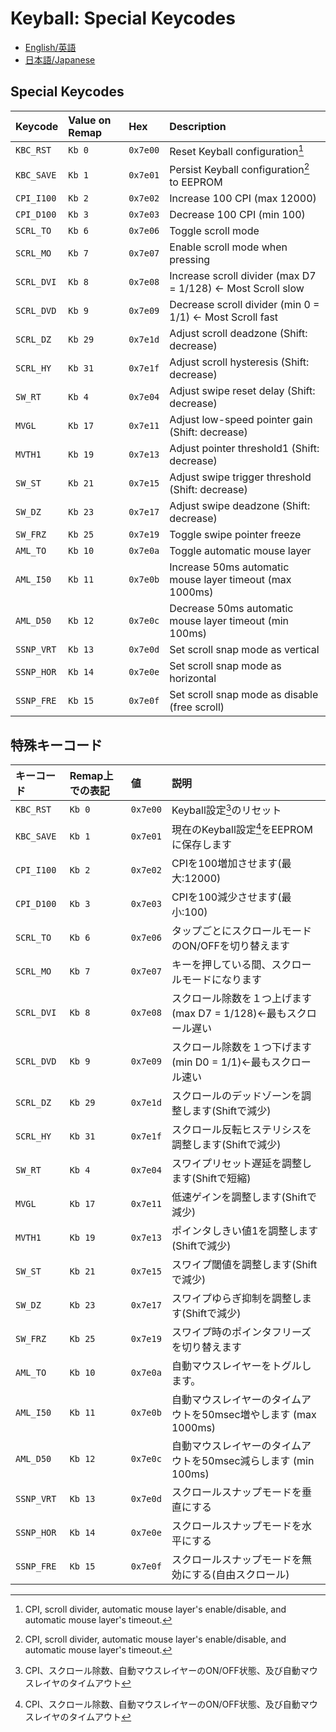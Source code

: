 # Keyball: Special Keycodes

* [English/英語](#english)
* [日本語/Japanese](#japanese)

<a id="english"></a>
## Special Keycodes

| Keycode    | Value on Remap  | Hex      | Description                                                       |
|:-----------|:----------------|:---------|:------------------------------------------------------------------|
| `KBC_RST`  | `Kb 0`          | `0x7e00` | Reset Keyball configuration[^1]                                   |
| `KBC_SAVE` | `Kb 1`          | `0x7e01` | Persist Keyball configuration[^1] to EEPROM                       |
| `CPI_I100` | `Kb 2`          | `0x7e02` | Increase 100 CPI (max 12000)                                      |
| `CPI_D100` | `Kb 3`          | `0x7e03` | Decrease 100 CPI (min 100)                                        |
| `SCRL_TO`  | `Kb 6`          | `0x7e06` | Toggle scroll mode                                                |
| `SCRL_MO`  | `Kb 7`          | `0x7e07` | Enable scroll mode when pressing                                  |
| `SCRL_DVI` | `Kb 8`          | `0x7e08` | Increase scroll divider (max D7 = 1/128) <- Most Scroll slow      |
| `SCRL_DVD` | `Kb 9`          | `0x7e09` | Decrease scroll divider (min 0 = 1/1) <- Most Scroll fast         |
| `SCRL_DZ` | `Kb 29`         | `0x7e1d` | Adjust scroll deadzone (Shift: decrease)                          |
| `SCRL_HY` | `Kb 31`         | `0x7e1f` | Adjust scroll hysteresis (Shift: decrease)                        |
| `SW_RT`   | `Kb 4`          | `0x7e04` | Adjust swipe reset delay (Shift: decrease)                        |
| `MVGL`    | `Kb 17`         | `0x7e11` | Adjust low-speed pointer gain (Shift: decrease)                   |
| `MVTH1`   | `Kb 19`         | `0x7e13` | Adjust pointer threshold1 (Shift: decrease)                       |
| `SW_ST`   | `Kb 21`         | `0x7e15` | Adjust swipe trigger threshold (Shift: decrease)                  |
| `SW_DZ`   | `Kb 23`         | `0x7e17` | Adjust swipe deadzone (Shift: decrease)                           |
| `SW_FRZ`  | `Kb 25`         | `0x7e19` | Toggle swipe pointer freeze                                      |
| `AML_TO`   | `Kb 10`         | `0x7e0a` | Toggle automatic mouse layer                                      |
| `AML_I50`  | `Kb 11`         | `0x7e0b` | Increase 50ms automatic mouse layer timeout (max 1000ms)          |
| `AML_D50`  | `Kb 12`         | `0x7e0c` | Decrease 50ms automatic mouse layer timeout (min 100ms)           |
| `SSNP_VRT` | `Kb 13`         | `0x7e0d` | Set scroll snap mode as vertical                                  |
| `SSNP_HOR` | `Kb 14`         | `0x7e0e` | Set scroll snap mode as horizontal                                |
| `SSNP_FRE` | `Kb 15`         | `0x7e0f` | Set scroll snap mode as disable (free scroll)                     |

[^1]: CPI, scroll divider, automatic mouse layer's enable/disable, and automatic mouse layer's timeout.

<a id="japanese"></a>
## 特殊キーコード

| キーコード | Remap上での表記 | 値       | 説明                                                              |
|:-----------|:----------------|:---------|:------------------------------------------------------------------|
| `KBC_RST`  | `Kb 0`          | `0x7e00` | Keyball設定[^2]のリセット                                         |
| `KBC_SAVE` | `Kb 1`          | `0x7e01` | 現在のKeyball設定[^2]をEEPROMに保存します                         |
| `CPI_I100` | `Kb 2`          | `0x7e02` | CPIを100増加させます(最大:12000)                                  |
| `CPI_D100` | `Kb 3`          | `0x7e03` | CPIを100減少させます(最小:100)                                    |
| `SCRL_TO`  | `Kb 6`          | `0x7e06` | タップごとにスクロールモードのON/OFFを切り替えます                |
| `SCRL_MO`  | `Kb 7`          | `0x7e07` | キーを押している間、スクロールモードになります                    |
| `SCRL_DVI` | `Kb 8`          | `0x7e08` | スクロール除数を１つ上げます(max D7 = 1/128)←最もスクロール遅い   |
| `SCRL_DVD` | `Kb 9`          | `0x7e09` | スクロール除数を１つ下げます(min D0 = 1/1)←最もスクロール速い     |
| `SCRL_DZ` | `Kb 29`         | `0x7e1d` | スクロールのデッドゾーンを調整します(Shiftで減少)                 |
| `SCRL_HY` | `Kb 31`         | `0x7e1f` | スクロール反転ヒステリシスを調整します(Shiftで減少)               |
| `SW_RT`   | `Kb 4`          | `0x7e04` | スワイプリセット遅延を調整します(Shiftで短縮)                     |
| `MVGL`    | `Kb 17`         | `0x7e11` | 低速ゲインを調整します(Shiftで減少)                               |
| `MVTH1`   | `Kb 19`         | `0x7e13` | ポインタしきい値1を調整します(Shiftで減少)                        |
| `SW_ST`   | `Kb 21`         | `0x7e15` | スワイプ閾値を調整します(Shiftで減少)                             |
| `SW_DZ`   | `Kb 23`         | `0x7e17` | スワイプゆらぎ抑制を調整します(Shiftで減少)                       |
| `SW_FRZ`  | `Kb 25`         | `0x7e19` | スワイプ時のポインタフリーズを切り替えます                        |
| `AML_TO`   | `Kb 10`         | `0x7e0a` | 自動マウスレイヤーをトグルします。                                |
| `AML_I50`  | `Kb 11`         | `0x7e0b` | 自動マウスレイヤーのタイムアウトを50msec増やします (max 1000ms)   |
| `AML_D50`  | `Kb 12`         | `0x7e0c` | 自動マウスレイヤーのタイムアウトを50msec減らします (min 100ms)    |
| `SSNP_VRT` | `Kb 13`         | `0x7e0d` | スクロールスナップモードを垂直にする                              |
| `SSNP_HOR` | `Kb 14`         | `0x7e0e` | スクロールスナップモードを水平にする                              |
| `SSNP_FRE` | `Kb 15`         | `0x7e0f` | スクロールスナップモードを無効にする(自由スクロール)              |

[^2]: CPI、スクロール除数、自動マウスレイヤーのON/OFF状態、及び自動マウスレイヤのタイムアウト
